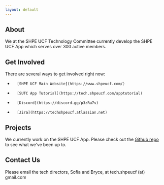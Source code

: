 ```yaml
---
layout: default
---
```


## About
We at the SHPE UCF Technology Committee currently develop the SHPE UCF App which serves over 300 active members.

## Get Involved
There are several ways to get involved right now:
*       [SHPE UCF Main Website](https://www.shpeucf.com/)
*       [SUTC App Tutorial](https://tech.shpeucf.com/apptutorial)
*       [Discord](https://discord.gg/p3zRu7v)
*       [Jira](https://techshpeucf.atlassian.net)

## Projects
We currently work on the SHPE UCF App. Please check out the [Github repo](https://github.com/SHPEUCF/shpeucfapp) to see what we've been up to.

## Contact Us
Please email the tech directors, Sofia and Bryce, at tech.shpeucf (at) gmail.com
